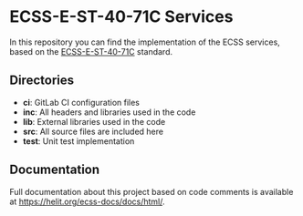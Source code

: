 # ECSS-E-ST-40-71C Services

In this repository you can find the implementation of the ECSS services, based
on the [ECSS-E-ST-40-71C](https://ecss.nl/standard/ecss-e-st-70-41c-space-engineering-telemetry-and-telecommand-packet-utilization-15-april-2016/)
standard.

## Directories
- **ci**: GitLab CI configuration files
- **inc**: All headers and libraries used in the code
- **lib**: External libraries used in the code
- **src**: All source files are included here
- **test**: Unit test implementation

## Documentation
Full documentation about this project based on code comments is available at https://helit.org/ecss-docs/docs/html/.